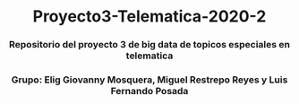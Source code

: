 # <div align='center'> Proyecto3-Telematica-2020-2 </div>

### <div align='center'> Repositorio del proyecto 3 de big data de topicos especiales en telematica </div>
### <div align='center'> Grupo: Elig Giovanny Mosquera, Miguel Restrepo Reyes y Luis Fernando Posada </div>


